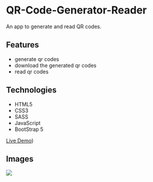 # QR-Code-Generator-Reader
An app to generate and read QR codes.

## Features
- generate qr codes
- download the generated qr codes
- read qr codes

## Technologies
- HTML5
- CSS3
- SASS
- JavaScript
- BootStrap 5

[Live Demo](https://ximosa.github.io/QR-Code-Generator-Reader/))

## Images
<img src="images/QR-Code-Generator-Reader.png">
